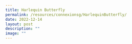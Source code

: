 ```yaml
---
title: Harlequin Butterfly
permalink: /resources/connexionsg/HarlequinButterfly/
date: 2022-12-14
layout: post
description: ""
image: ""
---
```


